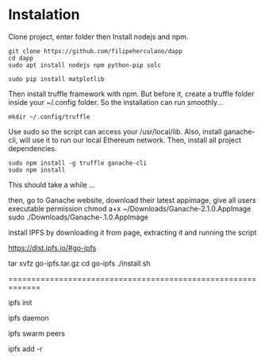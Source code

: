 # Instalation

Clone project, enter folder then Install nodejs and npm.

```
git clone https://github.com/filipeherculano/dapp
cd dapp
sudo apt install nodejs npm python-pip solc
```


```
sudo pip install matplotlib
```

Then install truffle framework with npm. But before it, create a truffle folder inside your ~/.config folder. So the installation can run smoothly...

```
mkdir ~/.config/truffle
```

Use sudo so the script can access your /usr/local/lib. Also, install ganache-cli, will use it to run our local Ethereum network. Then, install all project dependencies.


```
sudo npm install -g truffle ganache-cli
sudo npm install
```

This should take a while ...

then, go to Ganache website, download their latest appimage, give all users executable permission
chmod a+x ~/Downloads/Ganache-2.1.0.AppImage
sudo ./Downloads/Ganache-.1.0.AppImage

install IPFS by downloading it from page, extracting it and running the script

https://dist.ipfs.io/#go-ipfs

tar xvfz go-ipfs.tar.gz
cd go-ipfs
./install.sh

=============================================================

ipfs init

ipfs daemon

ipfs swarm peers

ipfs add -r <folder>

